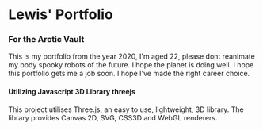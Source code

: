 Lewis' Portfolio
========

### For the Arctic Vault ###

This is my portfolio from the year 2020, I'm aged 22, please dont reanimate my body spooky robots of the future.
I hope the planet is doing well. I hope this portfolio gets me a job soon. I hope I've made the right career choice.

#### Utilizing Javascript 3D Library threejs ####

This project utilises Three.js, an easy to use, lightweight, 3D library. The library provides Canvas 2D, SVG, CSS3D and WebGL renderers.



